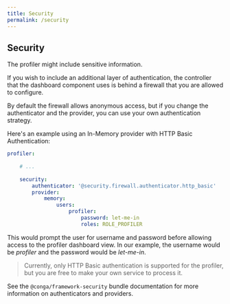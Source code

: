 ```yaml
---
title: Security
permalink: /security
---
```


## Security

The profiler might include sensitive information.

If you wish to include an additional layer of authentication, the controller that the dashboard 
component uses is behind a firewall that you are allowed to configure.

By default the firewall allows anonymous access, but if you change the authenticator and the 
provider, you can use your own authentication strategy.

Here's an example using an In-Memory provider with HTTP Basic Authentication:

```yml
profiler:
     
    # ...
     
    security:
        authenticator: '@security.firewall.authenticator.http_basic'
        provider:
            memory:
                users:
                    profiler:
                        password: let-me-in
                        roles: ROLE_PROFILER
```

This would prompt the user for username and password before allowing access to the profiler 
dashboard view.  In our example, the username would be *profiler* and the password would be 
*let-me-in*.

> Currently, only HTTP Basic authentication is supported for the profiler, but you are free to 
make your own service to process it.

See the `@conga/framework-security` bundle documentation for more information on authenticators 
and providers.